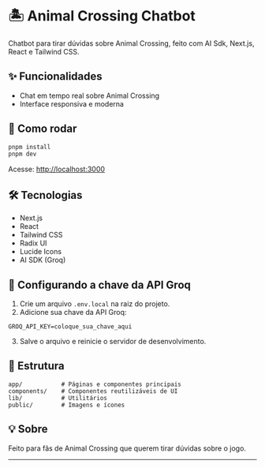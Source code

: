 
# 🏝️ Animal Crossing Chatbot

Chatbot para tirar dúvidas sobre Animal Crossing, feito com AI Sdk, Next.js, React e Tailwind CSS.

## ✨ Funcionalidades

- Chat em tempo real sobre Animal Crossing
- Interface responsiva e moderna

## 🚀 Como rodar

```bash
pnpm install
pnpm dev
```

Acesse: [http://localhost:3000](http://localhost:3000)

## 🛠️ Tecnologias

- Next.js
- React
- Tailwind CSS
- Radix UI
- Lucide Icons
- AI SDK (Groq)

## 🔑 Configurando a chave da API Groq

1. Crie um arquivo `.env.local` na raiz do projeto.
2. Adicione sua chave da API Groq:

```
GROQ_API_KEY=coloque_sua_chave_aqui
```

3. Salve o arquivo e reinicie o servidor de desenvolvimento.

## 📁 Estrutura

```
app/           # Páginas e componentes principais
components/    # Componentes reutilizáveis de UI
lib/           # Utilitários
public/        # Imagens e ícones
```

## 💡 Sobre

Feito para fãs de Animal Crossing que querem tirar dúvidas sobre o jogo.

---
